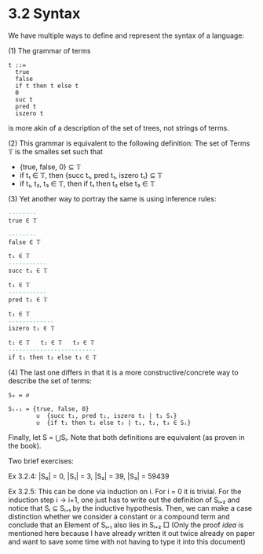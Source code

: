 # 3.2 Syntax
We have multiple ways to define and represent the syntax of a language:

(1) The grammar of terms

    t ::=
      true
      false
      if t then t else t
      0
      suc t
      pred t
      iszero t
  
is more akin of a description of the set of trees, not strings of terms.

(2) This grammar is equivalent to the following definition:
The set of Terms 𝕋 is the smalles set such that
- {true, false, 0} ⊆ 𝕋
- if t₁ ∈ 𝕋, then {succ t₁, pred t₁, iszero t₁} ⊆ 𝕋
- if t₁, t₂, t₃ ∈ 𝕋, then if t₁ then t₂ else t₃ ∈ 𝕋

(3) Yet another way to portray the same is using inference rules:
```agda
--------
true ∈ 𝕋

--------
false ∈ 𝕋

t₁ ∈ 𝕋
-----------
succ t₁ ∈ 𝕋

t₁ ∈ 𝕋
-----------
pred t₁ ∈ 𝕋

t₁ ∈ 𝕋
-------------
iszero t₁ ∈ 𝕋

t₁ ∈ 𝕋   t₂ ∈ 𝕋   t₃ ∈ 𝕋
-------------------------
if t₁ then t₂ else t₃ ∈ 𝕋
```
(4) The last one differs in that it is a more constructive/concrete way to describe the set of terms:

    S₀ = ∅

    Sᵢ₊₁ = {true, false, 0}
            ∪  {succ t₁, pred t₁, iszero t₁ | t₁ Sᵢ}
            ∪  {if t₁ then t₂ else t₃ | t₁, t₂, t₃ ∈ Sᵢ}

Finally, let S = ⋃Sᵢ. Note that both definitions are equivalent (as proven in the book).

Two brief exercises:

Ex 3.2.4: |S₀| = 0, |S₁| = 3, |S₂| = 39, |S₃| = 59439

Ex 3.2.5: This can be done via induction on i. For i = 0 it is trivial.
          For the induction step i → i+1, one just has to write out the definition of
          Sᵢ₊₂ and notice that Sᵢ ⊆ Sᵢ₊₁ by the inductive hypothesis. Then, we can make a case distinction
          whether we consider a constant or a compound term and conclude that an Element of Sᵢ₊₁ also
          lies in Sᵢ₊₂ □
(Only the proof *idea* is mentioned here because I have already written it out twice already on paper
 and want to save some time with not having to type it into this document)
